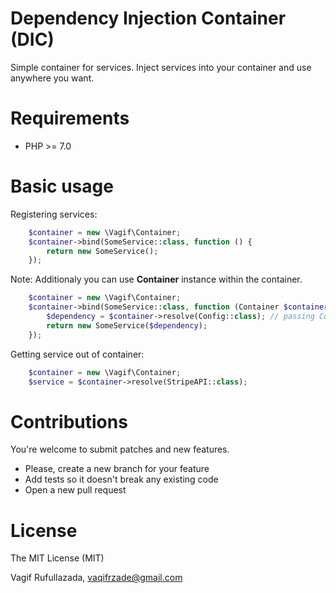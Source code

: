 Dependency Injection Container (DIC)
===
Simple container for services. Inject services into your container and use anywhere you want.

Requirements
===
- PHP >= 7.0

Basic usage
===

Registering services:
```php
    $container = new \Vagif\Container;
    $container->bind(SomeService::class, function () {
        return new SomeService();   
    });
```

Note: Additionaly you can use **Container** instance within the container.

```php
    $container = new \Vagif\Container;
    $container->bind(SomeService::class, function (Container $container) {
        $dependency = $container->resolve(Config::class); // passing Config to the service
        return new SomeService($dependency);   
    });
```

Getting service out of container:
```php
    $container = new \Vagif\Container;
    $service = $container->resolve(StripeAPI::class);
```

Contributions
===
You're welcome to submit patches and new features.

- Please, create a new branch for your feature
- Add tests so it doesn't break any existing code
- Open a new pull request

License
===
The MIT License (MIT)

Vagif Rufullazada, vaqifrzade@gmail.com